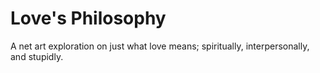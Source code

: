 # Love's Philosophy

A net art exploration on just what love means; spiritually, interpersonally, and stupidly.
